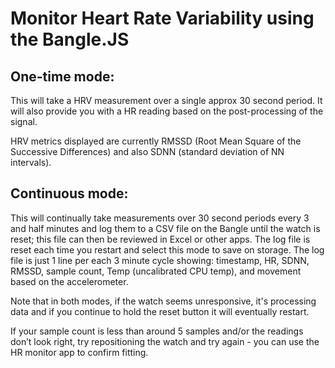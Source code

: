 Monitor Heart Rate Variability using the Bangle.JS
===================================================

One-time mode:
-------------

This will take a HRV measurement over a single approx 30 second period. It will also provide you with a HR reading based on the post-processing of the signal.

HRV metrics displayed are currently RMSSD (Root Mean Square of the Successive Differences) and also SDNN (standard deviation of NN intervals).

Continuous mode:
----------------

This will continually take measurements over 30 second periods every 3 and half minutes and log them to a CSV file on the Bangle until the watch is reset; this file can then be reviewed in Excel or other apps. The log file is reset each time you restart and select this mode to save on storage. The log file is just 1 line per each 3 minute cycle showing: timestamp, HR, SDNN, RMSSD, sample count, Temp (uncalibrated CPU temp), and movement based on the accelerometer.

Note that in both modes, if the watch seems unresponsive, it's processing data and if you continue to hold the reset button it will eventually restart.

If your sample count is less than around 5 samples and/or the readings don’t look right, try repositioning the watch and try again - you can use the HR monitor app to confirm fitting.
